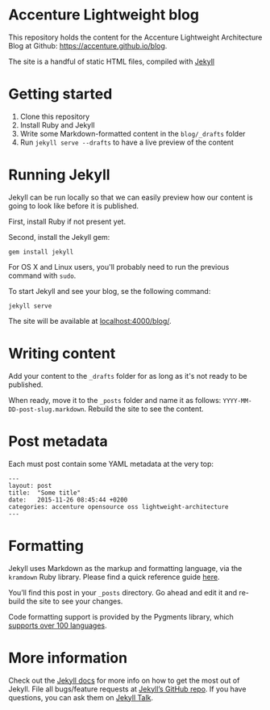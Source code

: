 Accenture Lightweight blog
==========================
This repository holds the content for the Accenture Lightweight Architecture Blog at Github: https://accenture.github.io/blog.

The site is a handful of static HTML files, compiled with [Jekyll](http://jekyllrb.com)

Getting started
===============
1. Clone this repository
2. Install Ruby and Jekyll
3. Write some Markdown-formatted content in the ```blog/_drafts``` folder
4. Run ```jekyll serve --drafts``` to have a live preview of the content

Running Jekyll
==============
Jekyll can be run locally so that we can easily preview how our content is going to look like before it is published.

First, install Ruby if not present yet.

Second, install the Jekyll gem:

```
gem install jekyll
```

For OS X and Linux users, you'll probably need to run the previous command with `sudo`.

To start Jekyll and see your blog, se the following command:

```
jekyll serve  
```

The site will be available at [localhost:4000/blog/](http://localhost:4000/blog/).

Writing content
===============
Add your content to the `_drafts` folder for as long as it's not ready to be published. 

When ready, move it to the `_posts` folder and name it as follows: `YYYY-MM-DD-post-slug.markdown`. Rebuild the site to see the content.

Post metadata
=============
Each must post contain some YAML metadata at the very top:

```
---
layout: post
title:  "Some title"
date:   2015-11-26 08:45:44 +0200
categories: accenture opensource oss lightweight-architecture
---
```

Formatting
==========
Jekyll uses Markdown as the markup and formatting language, via the `kramdown` Ruby library. Please find a quick reference guide [here](http://kramdown.gettalong.org/quickref.html).

You’ll find this post in your `_posts` directory. Go ahead and edit it and re-build the site to see your changes. 

Code formatting support is provided by the Pygments library, which [supports over 100 languages](http://pygments.org/languages/).

More information
================
Check out the [Jekyll docs](http://jekyllrb.com/docs/home) for more info on how to get the most out of Jekyll. File all bugs/feature requests at [Jekyll’s GitHub repo](https://github.com/jekyll/jekyll). If you have questions, you can ask them on [Jekyll Talk](https://talk.jekyllrb.com/).